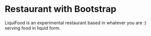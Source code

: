 # Restaurant with Bootstrap

LiquiFood is an experimental restaurant based in whatever you are :) serving food in liquid form.

